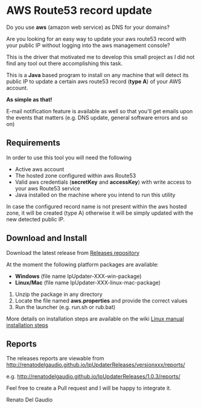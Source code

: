 # AWS Route53 record update
Do you use **aws** (amazon web service) as DNS for your domains?

Are you looking for an easy way to update your aws route53 record with your public IP without logging into the aws management console?

This is the driver that motivated me to develop this small project as I did not find any tool out there accomplishing this task.

This is a **Java** based program to install on any machine that will detect its public IP to update a certain aws route53 record (**type A**) of your AWS account.

**As simple as that!**

E-mail notification feature is available as well so that you'll get emails upon the events that matters (e.g. DNS update, general software errors and so on)

## Requirements
In order to use this tool you will need the following

- Active aws account
- The hosted zone configured within aws Route53
- Valid aws credentials (**secretKey** and **accessKey**) with write access to your aws Route53 service
- Java installed on the machine where you intend to run this utility

In case the configured record name is not present within the aws hosted zone, it will be created (type A) otherwise it will be simply updated with the new detected public IP.

## Download and Install
Download the latest release from [Releases repository](https://github.com/renatodelgaudio/renatodelgaudio.github.io/tree/master/IpUpdaterReleases "Releases repository")

At the moment the following platform packages are available:
- **Windows** (file name IpUpdater-XXX-win-package)
- **Linux/Mac** (file name IpUpdater-XXX-linux-mac-package)

1. Unzip the package in any directory
2. Locate the file named **aws.properties** and provide the correct values
3. Run the launcher (e.g. run.sh or rub.bat)

More details on installation steps are available on the wiki
[Linux manual installation steps](https://github.com/renatodelgaudio/awsroute53/wiki/Linux-manual-installation-steps "Linux manual installation steps")

## Reports
The releases reports are viewable from http://renatodelgaudio.github.io/IpUpdaterReleases/versionxxx/reports/

e.g. http://renatodelgaudio.github.io/IpUpdaterReleases/1.0.3/reports/


Feel free to create a Pull request and I will be happy to integrate it.

Renato Del Gaudio
